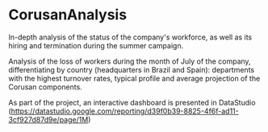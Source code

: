 # CorusanAnalysis
In-depth analysis of the status of the company's workforce, as well as its hiring and termination during the summer campaign.

Analysis of the loss of workers during the month of July of the company, differentiating by country (headquarters in Brazil and Spain): departments with the highest turnover rates, typical profile and average projection of the Corusan components.

As part of the project, an interactive dashboard is presented in DataStudio (https://datastudio.google.com/reporting/d39f0b39-8825-4f6f-ad11-3cf927d87d9e/page/1M)
